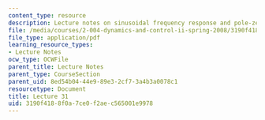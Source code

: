 ```yaml
---
content_type: resource
description: Lecture notes on sinusoidal frequency response and pole-zero plots.
file: /media/courses/2-004-dynamics-and-control-ii-spring-2008/3190f4188f0a7ce0f2aec565001e9978_lecture_31.pdf
file_type: application/pdf
learning_resource_types:
- Lecture Notes
ocw_type: OCWFile
parent_title: Lecture Notes
parent_type: CourseSection
parent_uid: 8ed54b04-44e9-89e3-2cf7-3a4b3a0078c1
resourcetype: Document
title: Lecture 31
uid: 3190f418-8f0a-7ce0-f2ae-c565001e9978
---
```

